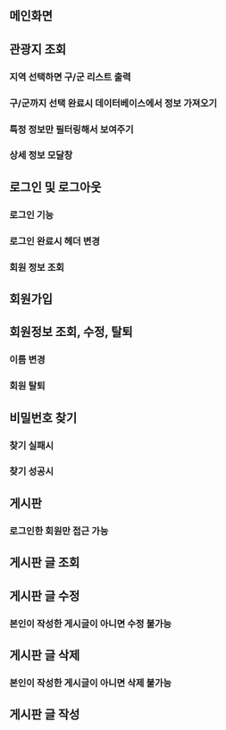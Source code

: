 ## 메인화면


## 관광지 조회

### 지역 선택하면 구/군 리스트 출력

### 구/군까지 선택 완료시 데이터베이스에서 정보 가져오기

### 특정 정보만 필터링해서 보여주기

### 상세 정보 모달창

## 로그인 및 로그아웃

### 로그인 기능

### 로그인 완료시 헤더 변경

### 회원 정보 조회

## 회원가입

## 회원정보 조회, 수정, 탈퇴

### 이름 변경

### 회원 탈퇴

## 비밀번호 찾기

### 찾기 실패시

### 찾기 성공시

## 게시판

### 로그인한 회원만 접근 가능

## 게시판 글 조회

## 게시판 글 수정

### 본인이 작성한 게시글이 아니면 수정 불가능

## 게시판 글 삭제

### 본인이 작성한 게시글이 아니면 삭제 불가능

## 게시판 글 작성
